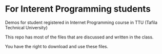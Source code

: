 # For Interent Programming students
Demos for student registered in Internet Programming course in TTU (Tafila Technical University)

This repo has most of the files that are discussed and written in the class.

You have the right to download and use these files.

